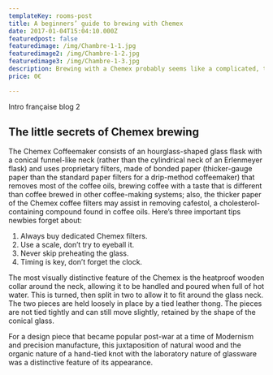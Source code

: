 ```yaml
---
templateKey: rooms-post
title: A beginners’ guide to brewing with Chemex
date: 2017-01-04T15:04:10.000Z
featuredpost: false
featuredimage: /img/Chambre-1-1.jpg
featuredimage2: /img/Chambre-1-2.jpg
featuredimage3: /img/Chambre-1-3.jpg
description: Brewing with a Chemex probably seems like a complicated, time-consuming ordeal, but once you get used to the process, it becomes a soothing ritual that's worth the effort every time.
price: 0€

---
```

Intro française blog 2

## The little secrets of Chemex brewing

The Chemex Coffeemaker consists of an hourglass-shaped glass flask with a conical funnel-like neck (rather than the cylindrical neck of an Erlenmeyer flask) and uses proprietary filters, made of bonded paper (thicker-gauge paper than the standard paper filters for a drip-method coffeemaker) that removes most of the coffee oils, brewing coffee with a taste that is different than coffee brewed in other coffee-making systems; also, the thicker paper of the Chemex coffee filters may assist in removing cafestol, a cholesterol-containing compound found in coffee oils. Here’s three important tips newbies forget about:

1. Always buy dedicated Chemex filters.
2. Use a scale, don’t try to eyeball it.
3. Never skip preheating the glass.
4. Timing is key, don’t forget the clock.

The most visually distinctive feature of the Chemex is the heatproof wooden collar around the neck, allowing it to be handled and poured when full of hot water. This is turned, then split in two to allow it to fit around the glass neck. The two pieces are held loosely in place by a tied leather thong. The pieces are not tied tightly and can still move slightly, retained by the shape of the conical glass.

For a design piece that became popular post-war at a time of Modernism and precision manufacture, this juxtaposition of natural wood and the organic nature of a hand-tied knot with the laboratory nature of glassware was a distinctive feature of its appearance.
